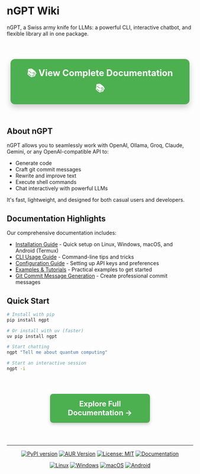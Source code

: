 # nGPT Wiki

nGPT, a Swiss army knife for LLMs: a powerful CLI, interactive chatbot, and flexible library all in one package.

<div align="center" style="margin: 40px 0">
  <a href="https://nazdridoy.github.io/ngpt/" style="display: inline-block; text-decoration: none;">
    <div style="
      background-color: #4CAF50; 
      color: white; 
      padding: 20px 40px; 
      font-size: 24px; 
      font-weight: bold; 
      border-radius: 12px; 
      box-shadow: 0 8px 16px rgba(0,0,0,0.2); 
      transition: all 0.3s ease;
      cursor: pointer;
      margin: 20px auto;
      width: 80%;
      max-width: 500px;
      text-align: center;
    ">
      📚 View Complete Documentation 📚
    </div>
  </a>
</div>

## About nGPT

nGPT allows you to seamlessly work with OpenAI, Ollama, Groq, Claude, Gemini, or any OpenAI-compatible API to:
- Generate code
- Craft git commit messages
- Rewrite and improve text
- Execute shell commands
- Chat interactively with powerful LLMs

It's fast, lightweight, and designed for both casual users and developers.

## Documentation Highlights

Our comprehensive documentation includes:

- [Installation Guide](https://nazdridoy.github.io/ngpt/installation/) - Quick setup on Linux, Windows, macOS, and Android (Termux)
- [CLI Usage Guide](https://nazdridoy.github.io/ngpt/usage/cli_usage/) - Command-line tips and tricks
- [Configuration Guide](https://nazdridoy.github.io/ngpt/configuration/) - Setting up API keys and preferences
- [Examples & Tutorials](https://nazdridoy.github.io/ngpt/examples/basic/) - Practical examples to get started
- [Git Commit Message Generation](https://nazdridoy.github.io/ngpt/usage/gitcommsg/) - Create professional commit messages

## Quick Start

```bash
# Install with pip
pip install ngpt

# Or install with uv (faster)
uv pip install ngpt

# Start chatting
ngpt "Tell me about quantum computing"

# Start an interactive session
ngpt -i
```

<div align="center" style="margin: 40px 0">
  <a href="https://nazdridoy.github.io/ngpt/" style="display: inline-block; text-decoration: none;">
    <div style="
      background-color: #4CAF50; 
      color: white; 
      padding: 15px 30px; 
      font-size: 20px; 
      font-weight: bold; 
      border-radius: 8px; 
      box-shadow: 0 4px 8px rgba(0,0,0,0.2); 
      transition: all 0.3s ease;
      cursor: pointer;
      margin: 20px auto;
      width: 60%;
      max-width: 400px;
      text-align: center;
    ">
      Explore Full Documentation →
    </div>
  </a>
</div>

---

<p align="center">
  <a href="https://pypi.org/project/ngpt/"><img src="https://img.shields.io/pypi/v/ngpt.svg" alt="PyPI version"></a>
  <a href="https://aur.archlinux.org/packages/ngpt"><img alt="AUR Version" src="https://img.shields.io/aur/version/ngpt"></a>
  <a href="https://opensource.org/licenses/MIT"><img src="https://img.shields.io/badge/License-MIT-yellow.svg" alt="License: MIT"></a>
  <a href="https://nazdridoy.github.io/ngpt/"><img src="https://img.shields.io/badge/docs-available-brightgreen.svg" alt="Documentation"></a>
</p>

<p align="center">
  <a href="https://nazdridoy.github.io/ngpt/installation/#linuxmacos"><img src="https://img.shields.io/badge/Linux-support-blue?logo=linux" alt="Linux"></a>
  <a href="https://nazdridoy.github.io/ngpt/installation/#windows"><img src="https://img.shields.io/badge/Windows-support-blue?logo=windows" alt="Windows"></a>
  <a href="https://nazdridoy.github.io/ngpt/installation/#linuxmacos"><img src="https://img.shields.io/badge/macOS-support-blue?logo=apple" alt="macOS"></a>
  <a href="https://nazdridoy.github.io/ngpt/installation/#android-termux"><img src="https://img.shields.io/badge/Android-Termux-blue?logo=android" alt="Android"></a>
</p> 